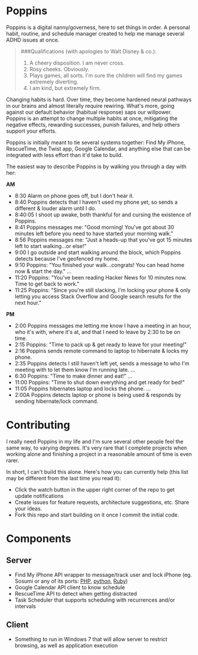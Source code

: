 Poppins
=======

Poppins is a digital nanny/governess, here to set things in order.
A personal habit, routine, and schedule manager created to help me manage several ADHD issues at once. 

> ###Qualifications (with apologies to Walt Disney & co.):
> 1. A cheery disposition. I am never cross.
> 2. Rosy cheeks. Obviously.
> 3. Plays games, all sorts. I'm sure the children will find my games extremely diverting.
> 4. I am kind, but extremely firm.

Changing habits is hard. 
Over time, they become hardened neural pathways in our brains and almost literally require rewiring. 
What's more, going against our default behavior (habitual response) saps our willpower.
Poppins is an attempt to change multiple habits at once, mitigating the negative effects, rewarding successes, punish failures, and help others support your efforts.

Poppins is initially meant to tie several systems together: Find My iPhone, RescueTime, the Twist app, Google Calendar, and anything else that can be integrated with less effort than it'd take to build.

The easiest way to describe Poppins is by walking you through a day with her:

**AM**
- 8:30     Alarm on phone goes off, but I don't hear it.
- 8:40     Poppins detects that I haven't used my phone yet, so sends a different & louder alarm until I do.
- 8:40:05  I shoot up awake, both thankful for and cursing the existence of Poppins.
- 8:41     Poppins messages me: "Good morning! You've got about 30 minutes left before you need to have started your morning walk."
- 8:56     Poppins messages me: "Just a heads-up that you've got 15 minutes left to start walking...or else!"
- 9:00     I go outside and start walking around the block, which Poppins detects because I've geofenced my home.
- 9:10     Poppins: "You finished your walk...congrats! You can head home now & start the day."
...
- 11:20    Poppins: "You've been reading Hacker News for 10 minutes now. Time to get back to work."
- 11:25    Poppins: "Since you're still slacking, I'm locking your phone & only letting you access Stack Overflow and Google search results for the next hour."

**PM**
- 2:00     Poppins messages me letting me know I have a meeting in an hour, who it's with, where it's at, and that I need to leave by 2:30 to be on time.
- 2:15     Poppins: "Time to pack up & get ready to leave for your meeting!" 
- 2:16     Poppins sends remote command to laptop to hibernate & locks my phone.
- 2:35     Poppins detects I still haven't left yet, sends a message to who I'm meeting with to let them know I'm running late.
...
- 6:30     Poppins: "Time to make dinner and eat!"
...
- 11:00    Poppins: "Time to shut down everything and get ready for bed!"
- 11:05    Poppins hibernates laptop and locks the phone.
...
- 2:00A    Poppins detects laptop or phone is being used & responds by sending hibernate/lock command.

# Contributing

I really need Poppins in my life and I'm sure several other people feel the same way, to varying degrees. It's very rare that I complete projects when working alone and finishing a project in a reasonable amount of time is even rarer. 

In short, I can't build this alone. Here's how you can currently help (this list may be different from the last time you read it):

- Click the watch button in the upper right corner of the repo to get update notifications
- Create issues for feature requests, architecture suggestions, etc. Share your ideas.
- Fork this repo and start building on it once I commit the initial code.

# Components

## Server
- Find My iPhone API wrapper to message/track user and lock iPhone (eg. Sosumi or any of its ports: [PHP](https://github.com/tylerhall/sosumi/), [python](https://github.com/pearkes/findi/), [Ruby](https://github.com/hpop/rosumi))
- Google Calendar API client to know schedule
- RescueTime API to detect when getting distracted
- Task Scheduler that supports scheduling with recurrences and/or intervals

## Client
- Something to run in Windows 7 that will allow server to restrict browsing, as well as application execution
